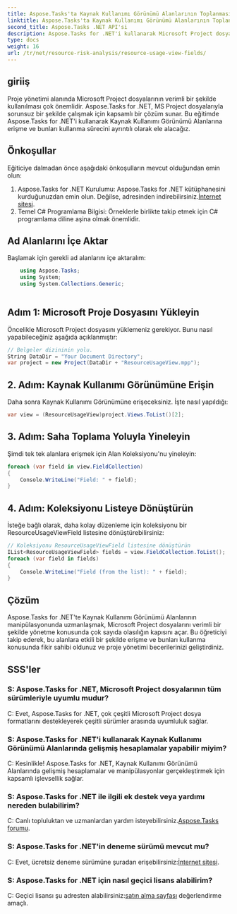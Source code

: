 ```yaml
---
title: Aspose.Tasks'ta Kaynak Kullanımı Görünümü Alanlarının Toplanması
linktitle: Aspose.Tasks'ta Kaynak Kullanımı Görünümü Alanlarının Toplanması
second_title: Aspose.Tasks .NET API'si
description: Aspose.Tasks for .NET'i kullanarak Microsoft Project dosyalarındaki Kaynak Kullanımı Görünümü Alanlarına nasıl etkili bir şekilde erişeceğinizi ve bunları nasıl yöneteceğinizi öğrenin.
type: docs
weight: 16
url: /tr/net/resource-risk-analysis/resource-usage-view-fields/
---
```

## giriiş
Proje yönetimi alanında Microsoft Project dosyalarının verimli bir şekilde kullanılması çok önemlidir. Aspose.Tasks for .NET, MS Project dosyalarıyla sorunsuz bir şekilde çalışmak için kapsamlı bir çözüm sunar. Bu eğitimde Aspose.Tasks for .NET'i kullanarak Kaynak Kullanımı Görünümü Alanlarına erişme ve bunları kullanma sürecini ayrıntılı olarak ele alacağız.
## Önkoşullar
Eğiticiye dalmadan önce aşağıdaki önkoşulların mevcut olduğundan emin olun:
1.  Aspose.Tasks for .NET Kurulumu: Aspose.Tasks for .NET kütüphanesini kurduğunuzdan emin olun. Değilse, adresinden indirebilirsiniz.[İnternet sitesi](https://releases.aspose.com/tasks/net/).
2. Temel C# Programlama Bilgisi: Örneklerle birlikte takip etmek için C# programlama diline aşina olmak önemlidir.

## Ad Alanlarını İçe Aktar
Başlamak için gerekli ad alanlarını içe aktaralım:
```csharp
    using Aspose.Tasks;
    using System;
    using System.Collections.Generic;
    
```

## Adım 1: Microsoft Proje Dosyasını Yükleyin
Öncelikle Microsoft Project dosyasını yüklemeniz gerekiyor. Bunu nasıl yapabileceğiniz aşağıda açıklanmıştır:
```csharp
// Belgeler dizininin yolu.
String DataDir = "Your Document Directory";
var project = new Project(DataDir + "ResourceUsageView.mpp");
```
## 2. Adım: Kaynak Kullanımı Görünümüne Erişin
Daha sonra Kaynak Kullanımı Görünümüne erişeceksiniz. İşte nasıl yapıldığı:
```csharp
var view = (ResourceUsageView)project.Views.ToList()[2];
```
## 3. Adım: Saha Toplama Yoluyla Yineleyin
Şimdi tek tek alanlara erişmek için Alan Koleksiyonu'nu yineleyin:
```csharp
foreach (var field in view.FieldCollection)
{
    Console.WriteLine("Field: " + field);
}
```
## 4. Adım: Koleksiyonu Listeye Dönüştürün
İsteğe bağlı olarak, daha kolay düzenleme için koleksiyonu bir ResourceUsageViewField listesine dönüştürebilirsiniz:
```csharp
// Koleksiyonu ResourceUsageViewField listesine dönüştürün
IList<ResourceUsageViewField> fields = view.FieldCollection.ToList();
foreach (var field in fields)
{
    Console.WriteLine("Field (from the list): " + field);
}
```

## Çözüm
Aspose.Tasks for .NET'te Kaynak Kullanımı Görünümü Alanlarının manipülasyonunda uzmanlaşmak, Microsoft Project dosyalarını verimli bir şekilde yönetme konusunda çok sayıda olasılığın kapısını açar. Bu öğreticiyi takip ederek, bu alanlara etkili bir şekilde erişme ve bunları kullanma konusunda fikir sahibi oldunuz ve proje yönetimi becerilerinizi geliştirdiniz.
## SSS'ler
### S: Aspose.Tasks for .NET, Microsoft Project dosyalarının tüm sürümleriyle uyumlu mudur?
C: Evet, Aspose.Tasks for .NET, çok çeşitli Microsoft Project dosya formatlarını destekleyerek çeşitli sürümler arasında uyumluluk sağlar.
### S: Aspose.Tasks for .NET'i kullanarak Kaynak Kullanımı Görünümü Alanlarında gelişmiş hesaplamalar yapabilir miyim?
C: Kesinlikle! Aspose.Tasks for .NET, Kaynak Kullanımı Görünümü Alanlarında gelişmiş hesaplamalar ve manipülasyonlar gerçekleştirmek için kapsamlı işlevsellik sağlar.
### S: Aspose.Tasks for .NET ile ilgili ek destek veya yardımı nereden bulabilirim?
 C: Canlı topluluktan ve uzmanlardan yardım isteyebilirsiniz.[Aspose.Tasks forumu](https://forum.aspose.com/c/tasks/15).
### S: Aspose.Tasks for .NET'in deneme sürümü mevcut mu?
 C: Evet, ücretsiz deneme sürümüne şuradan erişebilirsiniz:[İnternet sitesi](https://releases.aspose.com/).
### S: Aspose.Tasks for .NET için nasıl geçici lisans alabilirim?
 C: Geçici lisansı şu adresten alabilirsiniz:[satın alma sayfası](https://purchase.aspose.com/temporary-license/) değerlendirme amaçlı.